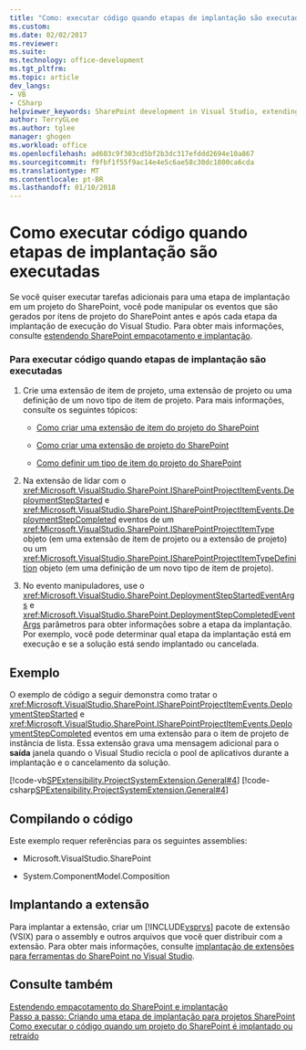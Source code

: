 ```yaml
---
title: "Como: executar código quando etapas de implantação são executadas | Microsoft Docs"
ms.custom: 
ms.date: 02/02/2017
ms.reviewer: 
ms.suite: 
ms.technology: office-development
ms.tgt_pltfrm: 
ms.topic: article
dev_langs:
- VB
- CSharp
helpviewer_keywords: SharePoint development in Visual Studio, extending deployment
author: TerryGLee
ms.author: tglee
manager: ghogen
ms.workload: office
ms.openlocfilehash: ad603c9f303cd5bf2b3dc317efddd2694e10a867
ms.sourcegitcommit: f9fbf1f55f9ac14e4e5c6ae58c30dc1800ca6cda
ms.translationtype: MT
ms.contentlocale: pt-BR
ms.lasthandoff: 01/10/2018
---
```

# <a name="how-to-run-code-when-deployment-steps-are-executed"></a>Como executar código quando etapas de implantação são executadas
  Se você quiser executar tarefas adicionais para uma etapa de implantação em um projeto do SharePoint, você pode manipular os eventos que são gerados por itens de projeto do SharePoint antes e após cada etapa da implantação de execução do Visual Studio. Para obter mais informações, consulte [estendendo SharePoint empacotamento e implantação](../sharepoint/extending-sharepoint-packaging-and-deployment.md).  
  
### <a name="to-run-code-when-deployment-steps-are-executed"></a>Para executar código quando etapas de implantação são executadas  
  
1.  Crie uma extensão de item de projeto, uma extensão de projeto ou uma definição de um novo tipo de item de projeto. Para mais informações, consulte os seguintes tópicos:  
  
    -   [Como criar uma extensão de item do projeto do SharePoint](../sharepoint/how-to-create-a-sharepoint-project-item-extension.md)  
  
    -   [Como criar uma extensão de projeto do SharePoint](../sharepoint/how-to-create-a-sharepoint-project-extension.md)  
  
    -   [Como definir um tipo de item do projeto do SharePoint](../sharepoint/how-to-define-a-sharepoint-project-item-type.md)  
  
2.  Na extensão de lidar com o <xref:Microsoft.VisualStudio.SharePoint.ISharePointProjectItemEvents.DeploymentStepStarted> e <xref:Microsoft.VisualStudio.SharePoint.ISharePointProjectItemEvents.DeploymentStepCompleted> eventos de um <xref:Microsoft.VisualStudio.SharePoint.ISharePointProjectItemType> objeto (em uma extensão de item de projeto ou a extensão de projeto) ou um <xref:Microsoft.VisualStudio.SharePoint.ISharePointProjectItemTypeDefinition> objeto (em uma definição de um novo tipo de item de projeto).  
  
3.  No evento manipuladores, use o <xref:Microsoft.VisualStudio.SharePoint.DeploymentStepStartedEventArgs> e <xref:Microsoft.VisualStudio.SharePoint.DeploymentStepCompletedEventArgs> parâmetros para obter informações sobre a etapa da implantação. Por exemplo, você pode determinar qual etapa da implantação está em execução e se a solução está sendo implantado ou cancelada.  
  
## <a name="example"></a>Exemplo  
 O exemplo de código a seguir demonstra como tratar o <xref:Microsoft.VisualStudio.SharePoint.ISharePointProjectItemEvents.DeploymentStepStarted> e <xref:Microsoft.VisualStudio.SharePoint.ISharePointProjectItemEvents.DeploymentStepCompleted> eventos em uma extensão para o item de projeto de instância de lista. Essa extensão grava uma mensagem adicional para o **saída** janela quando o Visual Studio recicla o pool de aplicativos durante a implantação e o cancelamento da solução.  
  
 [!code-vb[SPExtensibility.ProjectSystemExtension.General#4](../sharepoint/codesnippet/VisualBasic/projectsystemexamples/extension/handledeploymentstepevents.vb#4)]
 [!code-csharp[SPExtensibility.ProjectSystemExtension.General#4](../sharepoint/codesnippet/CSharp/projectsystemexamples/extension/handledeploymentstepevents.cs#4)]  
  
## <a name="compiling-the-code"></a>Compilando o código  
 Este exemplo requer referências para os seguintes assemblies:  
  
-   Microsoft.VisualStudio.SharePoint  
  
-   System.ComponentModel.Composition  
  
## <a name="deploying-the-extension"></a>Implantando a extensão  
 Para implantar a extensão, criar um [!INCLUDE[vsprvs](../sharepoint/includes/vsprvs-md.md)] pacote de extensão (VSIX) para o assembly e outros arquivos que você quer distribuir com a extensão. Para obter mais informações, consulte [implantação de extensões para ferramentas do SharePoint no Visual Studio](../sharepoint/deploying-extensions-for-the-sharepoint-tools-in-visual-studio.md).  
  
## <a name="see-also"></a>Consulte também  
 [Estendendo empacotamento do SharePoint e implantação](../sharepoint/extending-sharepoint-packaging-and-deployment.md)   
 [Passo a passo: Criando uma etapa de implantação para projetos SharePoint](../sharepoint/walkthrough-creating-a-custom-deployment-step-for-sharepoint-projects.md)   
 [Como executar o código quando um projeto do SharePoint é implantado ou retraído](../sharepoint/how-to-run-code-when-a-sharepoint-project-is-deployed-or-retracted.md)  
  
  